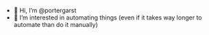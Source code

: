 - 👋 Hi, I’m @portergarst
- 👀 I’m interested in automating things (even if it takes way longer to automate than do it manually)
<!---
portergarst/portergarst is a ✨ special ✨ repository because its `README.md` (this file) appears on your GitHub profile.
You can click the Preview link to take a look at your changes.
--->
